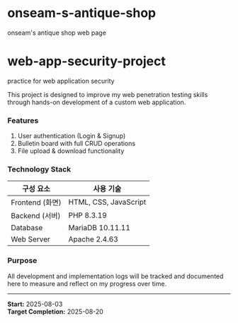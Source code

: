 # onseam-s-antique-shop
onseam's antique shop web page

# web-app-security-project
practice for web application security

This project is designed to improve my web penetration testing skills through hands-on development of a custom web application.


### Features
1. User authentication (Login & Signup)
2. Bulletin board with full CRUD operations
3. File upload & download functionality


### Technology Stack
| 구성 요소        | 사용 기술          |
|------------------|--------------------|
| Frontend (화면)  | HTML, CSS, JavaScript |
| Backend (서버)   | PHP 8.3.19         |
| Database         | MariaDB 10.11.11   |
| Web Server       | Apache 2.4.63      |


### Purpose
All development and implementation logs will be tracked and documented here to measure and reflect on my progress over time.

---

**Start:** 2025-08-03  
**Target Completion:** 2025-08-20

